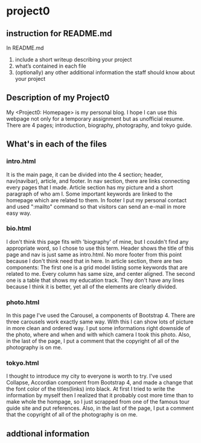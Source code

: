 # project0

## instruction for README.md

In README.md
1. include a short writeup describing your project
2. what’s contained in each file
3. (optionally) any other additional information the staff should know about your project

## Description of my Project0
My <Project0: Homepage> is my personal blog. I hope I can use this webpage not only for a temporary assignment but as unofficial resume. There are 4 pages; introduction, biography, photography, and tokyo guide.

## What's in each of the files
### intro.html
It is the main page, it can be divided into the 4 section; header, nav(navibar), article, and footer. In nav section, there are links connecting every pages that I made. Article section has my picture and a short paragraph of who am I. Some important keywords are linked to the homepage which are related to them. In footer I put my personal contact and used ":mailto" command so that visitors can send an e-mail in more easy way.

### bio.html
I don't think this page fits with 'biography' of mine, but I couldn't find any appropriate word, so I chose to use this term. Header shows the title of this page and nav is just same as intro.html. No more footer from this point because I don't think need that in here. In article section, there are two components: The first one is a grid model listing some keywords that are related to me. Every column has same size, and center aligned. The second one is a table that shows my education track. They don't have any lines because I think it is better, yet all of the elements are clearly divided.

### photo.html
In this page I've used the Carousel, a components of Bootstrap 4. There are three carousels work exactly same way. With this I can show lots of picture in more clean and ordered way. I put some informations right downside of the photo, where and when and with which camera I took this photo. Also, in the last of the page, I put a comment that the copyright of all of the photography is on me.

### tokyo.html
I thought to introduce my city to everyone is worth to try. I've used Collapse, Accordian component from Bootstrap 4, and made a change that the font color of the titles(links) into black. At first I tried to write the information by myself then I realized that it probably cost more time than to make whole the hompage, so I just scrapped from one of the famous tour guide site and put references. Also, in the last of the page, I put a comment that the copyright of all of the photography is on me.

## addtional information

